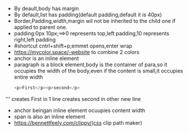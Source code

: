 - By deault,body has margin
- By default,list has padding(default padding,default it is 40px)
- Border,Padding,width,margin wil not be inherited to the child one if applied to parent one.
- padding:0px 10px;==>0 represents top,left padding,10 represents right,left padding
- #shortcut
   cntrl+shift+p;emmet opens,enter wrap
- https://mycolor.space/-website to combine 2 colors
- anchor is an inline element
-  paragraph is a block element,body is the container of para,so it occupies the width of the body,even if the content is small,it occupies entire width
    ```js
    <p>First</p><p>second</p>
'''
      creates First in 1 line
      creates second in other new line
- anchor beingan inline element ocuupies content width
- span is also an inline element
- https://bennettfeely.com/clippy/(css clip path maker)